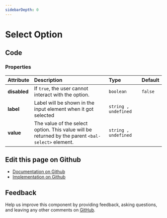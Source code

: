 ```yaml
---
sidebarDepth: 0
---
```



# Select Option




<ClientOnly><docs-component-tabs></docs-component-tabs></ClientOnly>

<!-- docs:child of bal-select -->


## Code

### Properties


| Attribute    | Description                                                                                       | Type                 | Default |
| :----------- | :------------------------------------------------------------------------------------------------ | :------------------- | :------ |
| **disabled** | If `true`, the user cannot interact with the option.                                              | `boolean`            | `false` |
| **label**    | Label will be shown in the input element when it got selected                                     | `string , undefined` |         |
| **value**    | The value of the select option. This value will be returned by the parent `<bal-select>` element. | `string , undefined` |         |




## Edit this page on Github

* [Documentation on Github](https://github.com/baloise/design-system/blob/master/docs/src/components/components/bal-select-option.md)
* [Implementation on Github](https://github.com/baloise/design-system/blob/master/packages/components/src/components/bal-select-option)

## Feedback

Help us improve this component by providing feedback, asking questions, and leaving any other comments on [GitHub](https://github.com/baloise/design-system/issues/new).

